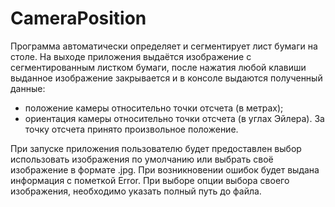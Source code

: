 # CameraPosition
Программа автоматически определяет и сегментирует лист бумаги на столе. На выходе приложения выдаётся изображение с сегментированным листком бумаги, после нажатия любой клавиши выданное изображение закрывается и в консоле выдаются полученный данные:
-	положение камеры относительно точки отсчета (в метрах);
-	ориентация камеры относительно точки отсчета (в углах Эйлера).
За точку отсчета принято произвольное положение.

При запуске приложения пользователю будет предоставлен выбор использовать изображения по умолчанию или выбрать своё изображение в формате .jpg. При возникновении ошибок будет выдана информация с пометкой Error.
При выборе опции выбора своего изображения, необходимо указать полный путь до файла.
